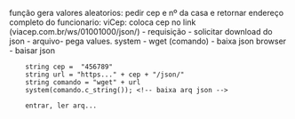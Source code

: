 função gera valores aleatorios: <random>
pedir cep e nº da casa e retornar endereço completo do funcionario:
    viCep: coloca cep no link (viacep.com.br/ws/01001000/json/) - requisição - solicitar download do json - arquivo- pega values.
        system - wget (comando) - baixa json
        browser - baisar json
  
        string cep =  "456789"
        string url = "https..." + cep + "/json/"
        string comando = "wget" + url
        system(comando.c_string()); <!-- baixa arq json -->

        entrar, ler arq...
